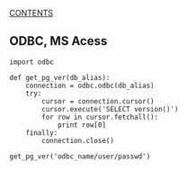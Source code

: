 [CONTENTS](README.md)
## ODBC, MS Acess
    import odbc
    
    def get_pg_ver(db_alias):
        connection = odbc.odbc(db_alias)
        try:
        	cursor = connection.cursor()
        	cursor.execute('SELECT version()')
        	for row in cursor.fetchall():
        		print row[0]
        finally:
        	connection.close()
    
    get_pg_ver('odbc_name/user/passwd')